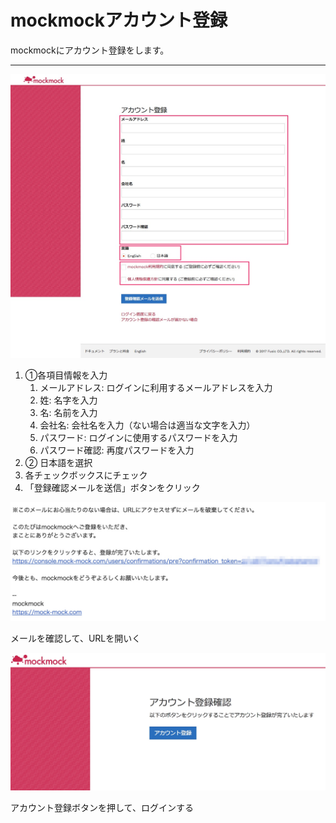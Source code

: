 # mockmockアカウント登録

mockmockにアカウント登録をします。

---

![/images/mockmock_account/mockmock.jpg](/images/mockmock_account/mockmock.jpg)

1. ①各項目情報を入力
    1. メールアドレス: ログインに利用するメールアドレスを入力
    2. 姓: 名字を入力
    3. 名: 名前を入力
    4. 会社名: 会社名を入力（ない場合は適当な文字を入力）
    5. パスワード: ログインに使用するパスワードを入力
    6. パスワード確認: 再度パスワードを入力
2. ② 日本語を選択
3. 各チェックボックスにチェック
4. 「登録確認メールを送信」ボタンをクリック

![/images/mockmock_account/mockmock2.jpg](/images/mockmock_account/mockmock2.jpg)

メールを確認して、URLを開いく


![/images/mockmock_account/mockmock3.jpg](/images/mockmock_account/mockmock3.jpg)

アカウント登録ボタンを押して、ログインする
